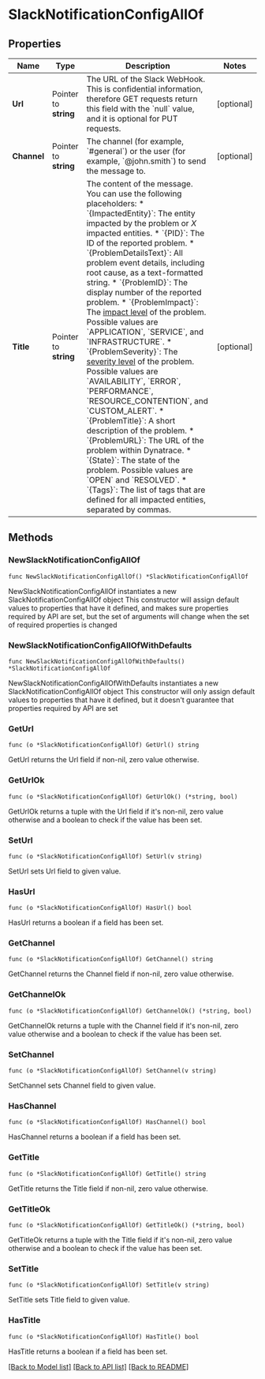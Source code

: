 # SlackNotificationConfigAllOf

## Properties

Name | Type | Description | Notes
------------ | ------------- | ------------- | -------------
**Url** | Pointer to **string** | The URL of the Slack WebHook.   This is confidential information, therefore GET requests return this field with the &#x60;null&#x60; value, and it is optional for PUT requests. | [optional] 
**Channel** | Pointer to **string** | The channel (for example, &#x60;#general&#x60;) or the user (for example, &#x60;@john.smith&#x60;) to send the message to. | [optional] 
**Title** | Pointer to **string** | The content of the message.   You can use the following placeholders:  * &#x60;{ImpactedEntity}&#x60;: The entity impacted by the problem or *X* impacted entities.  * &#x60;{PID}&#x60;: The ID of the reported problem.  * &#x60;{ProblemDetailsText}&#x60;: All problem event details, including root cause, as a text-formatted string.  * &#x60;{ProblemID}&#x60;: The display number of the reported problem.  * &#x60;{ProblemImpact}&#x60;: The [impact level](https://www.dynatrace.com/support/help/shortlink/impact-analysis) of the problem. Possible values are &#x60;APPLICATION&#x60;, &#x60;SERVICE&#x60;, and &#x60;INFRASTRUCTURE&#x60;.  * &#x60;{ProblemSeverity}&#x60;: The [severity level](https://www.dynatrace.com/support/help/shortlink/event-types) of the problem. Possible values are &#x60;AVAILABILITY&#x60;, &#x60;ERROR&#x60;, &#x60;PERFORMANCE&#x60;, &#x60;RESOURCE_CONTENTION&#x60;, and &#x60;CUSTOM_ALERT&#x60;.  * &#x60;{ProblemTitle}&#x60;: A short description of the problem.  * &#x60;{ProblemURL}&#x60;: The URL of the problem within Dynatrace.  * &#x60;{State}&#x60;: The state of the problem. Possible values are &#x60;OPEN&#x60; and &#x60;RESOLVED&#x60;.  * &#x60;{Tags}&#x60;: The list of tags that are defined for all impacted entities, separated by commas.   | [optional] 

## Methods

### NewSlackNotificationConfigAllOf

`func NewSlackNotificationConfigAllOf() *SlackNotificationConfigAllOf`

NewSlackNotificationConfigAllOf instantiates a new SlackNotificationConfigAllOf object
This constructor will assign default values to properties that have it defined,
and makes sure properties required by API are set, but the set of arguments
will change when the set of required properties is changed

### NewSlackNotificationConfigAllOfWithDefaults

`func NewSlackNotificationConfigAllOfWithDefaults() *SlackNotificationConfigAllOf`

NewSlackNotificationConfigAllOfWithDefaults instantiates a new SlackNotificationConfigAllOf object
This constructor will only assign default values to properties that have it defined,
but it doesn't guarantee that properties required by API are set

### GetUrl

`func (o *SlackNotificationConfigAllOf) GetUrl() string`

GetUrl returns the Url field if non-nil, zero value otherwise.

### GetUrlOk

`func (o *SlackNotificationConfigAllOf) GetUrlOk() (*string, bool)`

GetUrlOk returns a tuple with the Url field if it's non-nil, zero value otherwise
and a boolean to check if the value has been set.

### SetUrl

`func (o *SlackNotificationConfigAllOf) SetUrl(v string)`

SetUrl sets Url field to given value.

### HasUrl

`func (o *SlackNotificationConfigAllOf) HasUrl() bool`

HasUrl returns a boolean if a field has been set.

### GetChannel

`func (o *SlackNotificationConfigAllOf) GetChannel() string`

GetChannel returns the Channel field if non-nil, zero value otherwise.

### GetChannelOk

`func (o *SlackNotificationConfigAllOf) GetChannelOk() (*string, bool)`

GetChannelOk returns a tuple with the Channel field if it's non-nil, zero value otherwise
and a boolean to check if the value has been set.

### SetChannel

`func (o *SlackNotificationConfigAllOf) SetChannel(v string)`

SetChannel sets Channel field to given value.

### HasChannel

`func (o *SlackNotificationConfigAllOf) HasChannel() bool`

HasChannel returns a boolean if a field has been set.

### GetTitle

`func (o *SlackNotificationConfigAllOf) GetTitle() string`

GetTitle returns the Title field if non-nil, zero value otherwise.

### GetTitleOk

`func (o *SlackNotificationConfigAllOf) GetTitleOk() (*string, bool)`

GetTitleOk returns a tuple with the Title field if it's non-nil, zero value otherwise
and a boolean to check if the value has been set.

### SetTitle

`func (o *SlackNotificationConfigAllOf) SetTitle(v string)`

SetTitle sets Title field to given value.

### HasTitle

`func (o *SlackNotificationConfigAllOf) HasTitle() bool`

HasTitle returns a boolean if a field has been set.


[[Back to Model list]](../README.md#documentation-for-models) [[Back to API list]](../README.md#documentation-for-api-endpoints) [[Back to README]](../README.md)


